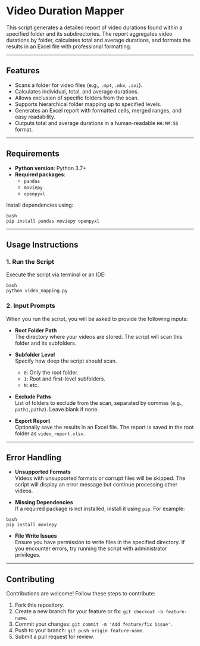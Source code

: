 # Video Duration Mapper

This script generates a detailed report of video durations found within a specified folder and its subdirectories. The report aggregates video durations by folder, calculates total and average durations, and formats the results in an Excel file with professional formatting.

---

## Features

- Scans a folder for video files (e.g., `.mp4`, `.mkv`, `.avi`).
- Calculates individual, total, and average durations.
- Allows exclusion of specific folders from the scan.
- Supports hierarchical folder mapping up to specified levels.
- Generates an Excel report with formatted cells, merged ranges, and easy readability.
- Outputs total and average durations in a human-readable `HH:MM:SS` format.

---

## Requirements

- **Python version**: Python 3.7+
- **Required packages**:
  - `pandas`
  - `moviepy`
  - `openpyxl`

Install dependencies using:
```
bash
pip install pandas moviepy openpyxl
```

---

## Usage Instructions

### 1. Run the Script
Execute the script via terminal or an IDE:
```
bash
python video_mapping.py
```

### 2. Input Prompts
When you run the script, you will be asked to provide the following inputs:

- **Root Folder Path**  
  The directory where your videos are stored. The script will scan this folder and its subfolders.

- **Subfolder Level**  
  Specify how deep the script should scan.  
  - `0`: Only the root folder.  
  - `1`: Root and first-level subfolders. 
  - `N`: etc. 

- **Exclude Paths**  
  List of folders to exclude from the scan, separated by commas (e.g., `path1,path2`). Leave blank if none.

- **Export Report**  
  Optionally save the results in an Excel file. The report is saved in the root folder as `video_report.xlsx`.

---

## Error Handling

- **Unsupported Formats**  
  Videos with unsupported formats or corrupt files will be skipped. The script will display an error message but continue processing other videos.

- **Missing Dependencies**  
  If a required package is not installed, install it using `pip`. For example:
```
bash
pip install moviepy
```

- **File Write Issues**  
  Ensure you have permission to write files in the specified directory. If you encounter errors, try running the script with administrator privileges.

---

## Contributing

Contributions are welcome! Follow these steps to contribute:
1. Fork this repository.
2. Create a new branch for your feature or fix: `git checkout -b feature-name`.
3. Commit your changes: `git commit -m 'Add feature/fix issue'`.
4. Push to your branch: `git push origin feature-name`.
5. Submit a pull request for review.
